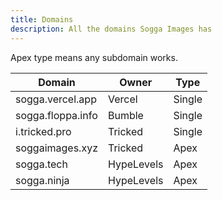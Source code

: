 ```yaml
---
title: Domains
description: All the domains Sogga Images has
---
```


Apex type means any subdomain works.

| Domain            | Owner      | Type   |
| ----------------- | ---------- | ------ |
| sogga.vercel.app  | Vercel     | Single |
| sogga.floppa.info | Bumble     | Single |
| i.tricked.pro     | Tricked    | Single |
| soggaimages.xyz   | Tricked    | Apex   |
| sogga.tech        | HypeLevels | Apex   |
| sogga.ninja       | HypeLevels | Apex   |
